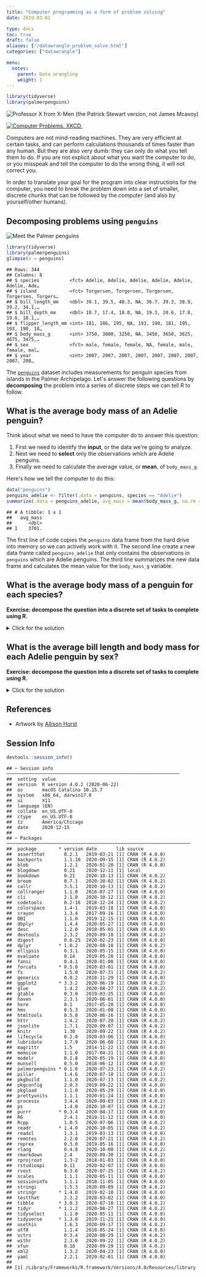 ```yaml
---
title: "Computer programming as a form of problem solving"
date: 2019-03-01

type: docs
toc: true
draft: false
aliases: ["/datawrangle_problem_solve.html"]
categories: ["datawrangle"]

menu:
  notes:
    parent: Data wrangling
    weight: 1
---
```





```r
library(tidyverse)
library(palmerpenguins)
```

![Professor X from *X-Men* (the Patrick Stewart version, not James Mcavoy)](/img/xmen_xavier.jpg)

[![*Computer Problems*. XKCD.](/img/xkcd_computer_problems.png)](https://xkcd.com/722/)

Computers are not mind-reading machines. They are very efficient at certain tasks, and can perform calculations thousands of times faster than any human. But they are also very dumb: they can only do what you tell them to do. If you are not explicit about what you want the computer to do, or you misspeak and tell the computer to do the wrong thing, it will not correct you.

In order to translate your goal for the program into clear instructions for the computer, you need to break the problem down into a set of smaller, discrete chunks that can be followed by the computer (and also by yourself/other humans).

## Decomposing problems using `penguins`

![Meet the Palmer penguins](/img/lter_penguins.png)


```r
library(tidyverse)
library(palmerpenguins)
glimpse(x = penguins)
```

```
## Rows: 344
## Columns: 8
## $ species           <fct> Adelie, Adelie, Adelie, Adelie, Adelie, Adelie, Ade…
## $ island            <fct> Torgersen, Torgersen, Torgersen, Torgersen, Torgers…
## $ bill_length_mm    <dbl> 39.1, 39.5, 40.3, NA, 36.7, 39.3, 38.9, 39.2, 34.1,…
## $ bill_depth_mm     <dbl> 18.7, 17.4, 18.0, NA, 19.3, 20.6, 17.8, 19.6, 18.1,…
## $ flipper_length_mm <int> 181, 186, 195, NA, 193, 190, 181, 195, 193, 190, 18…
## $ body_mass_g       <int> 3750, 3800, 3250, NA, 3450, 3650, 3625, 4675, 3475,…
## $ sex               <fct> male, female, female, NA, female, male, female, mal…
## $ year              <int> 2007, 2007, 2007, 2007, 2007, 2007, 2007, 2007, 200…
```

The [`penguins`](https://github.com/allisonhorst/palmerpenguins) dataset includes measurements for penguin species from islands in the Palmer Archipelago. Let's answer the following questions by **decomposing** the problem into a series of discrete steps we can tell R to follow.

## What is the average body mass of an Adelie penguin?

Think about what we need to have the computer do to answer this question:

1. First we need to identify the **input**, or the data we're going to analyze.
1. Next we need to **select** only the observations which are Adelie penguins.
1. Finally we need to calculate the average value, or **mean**, of `body_mass_g`.

Here's how we tell the computer to do this:


```r
data("penguins")
penguins_adelie <- filter(.data = penguins, species == "Adelie")
summarize(.data = penguins_adelie, avg_mass = mean(body_mass_g, na.rm = TRUE))
```

```
## # A tibble: 1 x 1
##   avg_mass
##      <dbl>
## 1    3701.
```

The first line of code copies the `penguins` data frame from the hard drive into memory so we can actively work with it. The second line create a new data frame called `penguins_adelie` that only contains the observations in `penguins` which are Adelie penguins. The third line summarizes the new data frame and calculates the mean value for the `body_mass_g` variable.

## What is the average body mass of a penguin for each species?

**Exercise: decompose the question into a discrete set of tasks to complete using R.**

<details> 
  <summary>Click for the solution</summary>
  <p>
  
1. First we need to identify the **input**, or the data we're going to analyze.
1. Next we need to **group** the observations together by their value for `species`, so we can make separate calculations for each category.
1. Finally we need to calculate the average value, or **mean**, of body mass for penguins of each species.

Here's how we tell the computer to do this:


```r
data("penguins")
penguins_species <- group_by(.data = penguins, species)
summarize(.data = penguins_species, avg_mass = mean(body_mass_g, na.rm = TRUE))
```

```
## `summarise()` ungrouping output (override with `.groups` argument)
```

```
## # A tibble: 3 x 2
##   species   avg_mass
##   <fct>        <dbl>
## 1 Adelie       3701.
## 2 Chinstrap    3733.
## 3 Gentoo       5076.
```

  </p>
</details>

## What is the average bill length and body mass for each Adelie penguin by sex?

**Exercise: decompose the question into a discrete set of tasks to complete using R.**

<details> 
  <summary>Click for the solution</summary>
  <p>
  
1. Use `penguins` as the input
1. Filter `penguins` to only keep observations where the species is "Adelie".
1. Group the filtered `penguins` data frame by sex.
1. Summarize the grouped and filtered `penguins` data frame by calculating the average bill length and body mass.


```r
data("penguins")
penguins_adelie <- filter(.data = penguins, species == "Adelie")
penguins_adelie_sex <- group_by(.data = penguins_adelie, sex)
summarize(
  .data = penguins_adelie_sex,
  bill = mean(bill_length_mm, na.rm = TRUE),
  avg_mass = mean(body_mass_g, na.rm = TRUE)
)
```

```
## `summarise()` ungrouping output (override with `.groups` argument)
```

```
## # A tibble: 3 x 3
##   sex     bill avg_mass
##   <fct>  <dbl>    <dbl>
## 1 female  37.3    3369.
## 2 male    40.4    4043.
## 3 <NA>    37.8    3540
```

  </p>
</details>

## References

* Artwork by [Allison Horst](https://github.com/allisonhorst/palmerpenguins)

## Session Info



```r
devtools::session_info()
```

```
## ─ Session info ───────────────────────────────────────────────────────────────
##  setting  value                       
##  version  R version 4.0.2 (2020-06-22)
##  os       macOS Catalina 10.15.7      
##  system   x86_64, darwin17.0          
##  ui       X11                         
##  language (EN)                        
##  collate  en_US.UTF-8                 
##  ctype    en_US.UTF-8                 
##  tz       America/Chicago             
##  date     2020-12-15                  
## 
## ─ Packages ───────────────────────────────────────────────────────────────────
##  package        * version date       lib source        
##  assertthat       0.2.1   2019-03-21 [1] CRAN (R 4.0.0)
##  backports        1.1.10  2020-09-15 [1] CRAN (R 4.0.2)
##  blob             1.2.1   2020-01-20 [1] CRAN (R 4.0.0)
##  blogdown         0.21    2020-12-11 [1] local         
##  bookdown         0.21    2020-10-13 [1] CRAN (R 4.0.2)
##  broom            0.7.1   2020-10-02 [1] CRAN (R 4.0.2)
##  callr            3.5.1   2020-10-13 [1] CRAN (R 4.0.2)
##  cellranger       1.1.0   2016-07-27 [1] CRAN (R 4.0.0)
##  cli              2.1.0   2020-10-12 [1] CRAN (R 4.0.2)
##  codetools        0.2-16  2018-12-24 [1] CRAN (R 4.0.2)
##  colorspace       1.4-1   2019-03-18 [1] CRAN (R 4.0.0)
##  crayon           1.3.4   2017-09-16 [1] CRAN (R 4.0.0)
##  DBI              1.1.0   2019-12-15 [1] CRAN (R 4.0.0)
##  dbplyr           1.4.4   2020-05-27 [1] CRAN (R 4.0.0)
##  desc             1.2.0   2018-05-01 [1] CRAN (R 4.0.0)
##  devtools         2.3.2   2020-09-18 [1] CRAN (R 4.0.2)
##  digest           0.6.25  2020-02-23 [1] CRAN (R 4.0.0)
##  dplyr          * 1.0.2   2020-08-18 [1] CRAN (R 4.0.2)
##  ellipsis         0.3.1   2020-05-15 [1] CRAN (R 4.0.0)
##  evaluate         0.14    2019-05-28 [1] CRAN (R 4.0.0)
##  fansi            0.4.1   2020-01-08 [1] CRAN (R 4.0.0)
##  forcats        * 0.5.0   2020-03-01 [1] CRAN (R 4.0.0)
##  fs               1.5.0   2020-07-31 [1] CRAN (R 4.0.2)
##  generics         0.0.2   2018-11-29 [1] CRAN (R 4.0.0)
##  ggplot2        * 3.3.2   2020-06-19 [1] CRAN (R 4.0.2)
##  glue             1.4.2   2020-08-27 [1] CRAN (R 4.0.2)
##  gtable           0.3.0   2019-03-25 [1] CRAN (R 4.0.0)
##  haven            2.3.1   2020-06-01 [1] CRAN (R 4.0.0)
##  here             0.1     2017-05-28 [1] CRAN (R 4.0.0)
##  hms              0.5.3   2020-01-08 [1] CRAN (R 4.0.0)
##  htmltools        0.5.0   2020-06-16 [1] CRAN (R 4.0.2)
##  httr             1.4.2   2020-07-20 [1] CRAN (R 4.0.2)
##  jsonlite         1.7.1   2020-09-07 [1] CRAN (R 4.0.2)
##  knitr            1.30    2020-09-22 [1] CRAN (R 4.0.2)
##  lifecycle        0.2.0   2020-03-06 [1] CRAN (R 4.0.0)
##  lubridate        1.7.9   2020-06-08 [1] CRAN (R 4.0.2)
##  magrittr         1.5     2014-11-22 [1] CRAN (R 4.0.0)
##  memoise          1.1.0   2017-04-21 [1] CRAN (R 4.0.0)
##  modelr           0.1.8   2020-05-19 [1] CRAN (R 4.0.0)
##  munsell          0.5.0   2018-06-12 [1] CRAN (R 4.0.0)
##  palmerpenguins * 0.1.0   2020-07-23 [1] CRAN (R 4.0.2)
##  pillar           1.4.6   2020-07-10 [1] CRAN (R 4.0.1)
##  pkgbuild         1.1.0   2020-07-13 [1] CRAN (R 4.0.2)
##  pkgconfig        2.0.3   2019-09-22 [1] CRAN (R 4.0.0)
##  pkgload          1.1.0   2020-05-29 [1] CRAN (R 4.0.0)
##  prettyunits      1.1.1   2020-01-24 [1] CRAN (R 4.0.0)
##  processx         3.4.4   2020-09-03 [1] CRAN (R 4.0.2)
##  ps               1.4.0   2020-10-07 [1] CRAN (R 4.0.2)
##  purrr          * 0.3.4   2020-04-17 [1] CRAN (R 4.0.0)
##  R6               2.4.1   2019-11-12 [1] CRAN (R 4.0.0)
##  Rcpp             1.0.5   2020-07-06 [1] CRAN (R 4.0.2)
##  readr          * 1.4.0   2020-10-05 [1] CRAN (R 4.0.2)
##  readxl           1.3.1   2019-03-13 [1] CRAN (R 4.0.0)
##  remotes          2.2.0   2020-07-21 [1] CRAN (R 4.0.2)
##  reprex           0.3.0   2019-05-16 [1] CRAN (R 4.0.0)
##  rlang            0.4.8   2020-10-08 [1] CRAN (R 4.0.2)
##  rmarkdown        2.4     2020-09-30 [1] CRAN (R 4.0.2)
##  rprojroot        1.3-2   2018-01-03 [1] CRAN (R 4.0.0)
##  rstudioapi       0.11    2020-02-07 [1] CRAN (R 4.0.0)
##  rvest            0.3.6   2020-07-25 [1] CRAN (R 4.0.2)
##  scales           1.1.1   2020-05-11 [1] CRAN (R 4.0.0)
##  sessioninfo      1.1.1   2018-11-05 [1] CRAN (R 4.0.0)
##  stringi          1.5.3   2020-09-09 [1] CRAN (R 4.0.2)
##  stringr        * 1.4.0   2019-02-10 [1] CRAN (R 4.0.0)
##  testthat         2.3.2   2020-03-02 [1] CRAN (R 4.0.0)
##  tibble         * 3.0.3   2020-07-10 [1] CRAN (R 4.0.2)
##  tidyr          * 1.1.2   2020-08-27 [1] CRAN (R 4.0.2)
##  tidyselect       1.1.0   2020-05-11 [1] CRAN (R 4.0.0)
##  tidyverse      * 1.3.0   2019-11-21 [1] CRAN (R 4.0.0)
##  usethis          1.6.3   2020-09-17 [1] CRAN (R 4.0.2)
##  utf8             1.1.4   2018-05-24 [1] CRAN (R 4.0.0)
##  vctrs            0.3.4   2020-08-29 [1] CRAN (R 4.0.2)
##  withr            2.3.0   2020-09-22 [1] CRAN (R 4.0.2)
##  xfun             0.18    2020-09-29 [1] CRAN (R 4.0.2)
##  xml2             1.3.2   2020-04-23 [1] CRAN (R 4.0.0)
##  yaml             2.2.1   2020-02-01 [1] CRAN (R 4.0.0)
## 
## [1] /Library/Frameworks/R.framework/Versions/4.0/Resources/library
```
